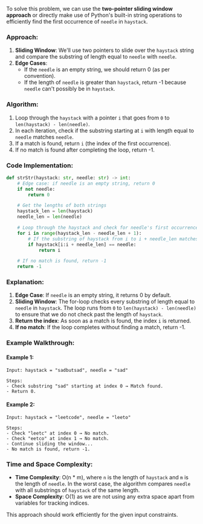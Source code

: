 To solve this problem, we can use the **two-pointer sliding window approach** or directly make use of Python's built-in string operations to efficiently find the first occurrence of `needle` in `haystack`.

### Approach:
1. **Sliding Window**: We'll use two pointers to slide over the `haystack` string and compare the substring of length equal to `needle` with `needle`.
2. **Edge Cases**:
   - If the `needle` is an empty string, we should return 0 (as per convention).
   - If the length of `needle` is greater than `haystack`, return -1 because `needle` can't possibly be in `haystack`.

### Algorithm:
1. Loop through the `haystack` with a pointer `i` that goes from `0` to `len(haystack) - len(needle)`.
2. In each iteration, check if the substring starting at `i` with length equal to `needle` matches `needle`.
3. If a match is found, return `i` (the index of the first occurrence).
4. If no match is found after completing the loop, return -1.

### Code Implementation:

```python
def strStr(haystack: str, needle: str) -> int:
    # Edge case: if needle is an empty string, return 0
    if not needle:
        return 0

    # Get the lengths of both strings
    haystack_len = len(haystack)
    needle_len = len(needle)

    # Loop through the haystack and check for needle's first occurrence
    for i in range(haystack_len - needle_len + 1):
        # If the substring of haystack from i to i + needle_len matches the needle, return i
        if haystack[i:i + needle_len] == needle:
            return i

    # If no match is found, return -1
    return -1
```

### Explanation:
1. **Edge Case**: If `needle` is an empty string, it returns 0 by default.
2. **Sliding Window**: The for-loop checks every substring of length equal to `needle` in `haystack`. The loop runs from `0` to `len(haystack) - len(needle)` to ensure that we do not check past the length of `haystack`.
3. **Return the index**: As soon as a match is found, the index `i` is returned.
4. **If no match**: If the loop completes without finding a match, return -1.

### Example Walkthrough:

#### Example 1:
```plaintext
Input: haystack = "sadbutsad", needle = "sad"

Steps:
- Check substring "sad" starting at index 0 → Match found.
- Return 0.
```

#### Example 2:
```plaintext
Input: haystack = "leetcode", needle = "leeto"

Steps:
- Check "leetc" at index 0 → No match.
- Check "eetco" at index 1 → No match.
- Continue sliding the window...
- No match is found, return -1.
```

### Time and Space Complexity:

- **Time Complexity**: O(n * m), where `n` is the length of `haystack` and `m` is the length of `needle`. In the worst case, the algorithm compares `needle` with all substrings of `haystack` of the same length.
- **Space Complexity**: O(1) as we are not using any extra space apart from variables for tracking indices.

This approach should work efficiently for the given input constraints.
